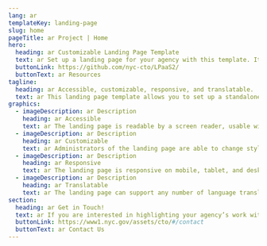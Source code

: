 ```yaml
---
lang: ar
templateKey: landing-page
slug: home
pageTitle: ar Project | Home
hero:
  heading: ar Customizable Landing Page Template 
  text: ar Set up a landing page for your agency with this template. It includes all of the resources that you need to have an easy, compliant, secure, appealing, and sustainable landing page.
  buttonLink: https://github.com/nyc-cto/LPaaS2/
  buttonText: ar Resources
tagline:
  heading: ar Accessible, customizable, responsive, and translatable.
  text: ar This landing page template allows you to set up a standalone microsite that highlights your program, report, plan, or other resource with NYC-approved design and technology. You can edit the template to include useful content and customize it to highlight your agency’s work. The landing page template is WCAG 2.0 compliant, and has multi-lingual support by default. The page is also responsive on mobile, tablet, and desktop platforms.
graphics:
  - imageDescription: ar Description
    heading: ar Accessible
    text: ar The landing page is readable by a screen reader, usable with a keyboard, and has been tested for several additional accessibility features.
  - imageDescription: ar Description
    heading: ar Customizable
    text: ar Administrators of the landing page are able to change styling and theming features of the page, as well as edit any necessary content. 
  - imageDescription: ar Description
    heading: ar Responsive
    text: ar The landing page is responsive on mobile, tablet, and desktop platforms.
  - imageDescription: ar Description
    heading: ar Translatable
    text: ar The landing page can support any number of language translations, including right-to-left languages. 
section:
  heading: ar Get in Touch!
  text: ar If you are interested in highlighting your agency’s work with a landing page, this template is a great start and we’re happy to help you take it further. For information on how to get started, feel free to contact us.
  buttonLink: https://www1.nyc.gov/assets/cto/#/contact
  buttonText: ar Contact Us
---
```

